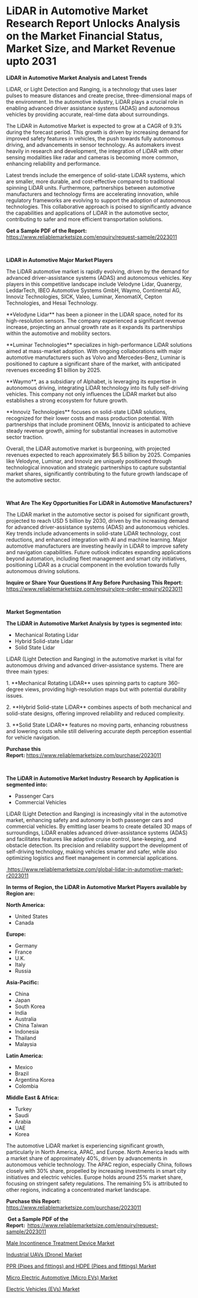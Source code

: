 <p><h1>LiDAR in Automotive Market Research Report Unlocks Analysis on the Market Financial Status, Market Size, and Market Revenue upto 2031</h1></p><p><strong>LiDAR in Automotive Market Analysis and Latest Trends</strong></p>
<p><p>LiDAR, or Light Detection and Ranging, is a technology that uses laser pulses to measure distances and create precise, three-dimensional maps of the environment. In the automotive industry, LiDAR plays a crucial role in enabling advanced driver assistance systems (ADAS) and autonomous vehicles by providing accurate, real-time data about surroundings.</p><p>The LiDAR in Automotive Market is expected to grow at a CAGR of 9.3% during the forecast period. This growth is driven by increasing demand for improved safety features in vehicles, the push towards fully autonomous driving, and advancements in sensor technology. As automakers invest heavily in research and development, the integration of LiDAR with other sensing modalities like radar and cameras is becoming more common, enhancing reliability and performance.</p><p>Latest trends include the emergence of solid-state LiDAR systems, which are smaller, more durable, and cost-effective compared to traditional spinning LiDAR units. Furthermore, partnerships between automotive manufacturers and technology firms are accelerating innovation, while regulatory frameworks are evolving to support the adoption of autonomous technologies. This collaborative approach is poised to significantly advance the capabilities and applications of LiDAR in the automotive sector, contributing to safer and more efficient transportation solutions.</p></p>
<p><strong>Get a Sample PDF of the Report:&nbsp;</strong> <a href="https://www.reliablemarketsize.com/enquiry/request-sample/2023011?utm_campaign=1801&utm_medium=2&utm_source=Github&utm_content=ia&utm_term=30102024&utm_id=lidar-in-automotive">https://www.reliablemarketsize.com/enquiry/request-sample/2023011</a></p>
<p>&nbsp;</p>
<p><strong>LiDAR in Automotive Major Market Players</strong></p>
<p><p>The LiDAR automotive market is rapidly evolving, driven by the demand for advanced driver-assistance systems (ADAS) and autonomous vehicles. Key players in this competitive landscape include Velodyne Lidar, Quanergy, LeddarTech, IBEO Automotive Systems GmbH, Waymo, Continental AG, Innoviz Technologies, SICK, Valeo, Luminar, XenomatiX, Cepton Technologies, and Hesai Technology.</p><p>**Velodyne Lidar** has been a pioneer in the LiDAR space, noted for its high-resolution sensors. The company experienced a significant revenue increase, projecting an annual growth rate as it expands its partnerships within the automotive and mobility sectors.</p><p>**Luminar Technologies** specializes in high-performance LiDAR solutions aimed at mass-market adoption. With ongoing collaborations with major automotive manufacturers such as Volvo and Mercedes-Benz, Luminar is positioned to capture a significant share of the market, with anticipated revenues exceeding $1 billion by 2025.</p><p>**Waymo**, as a subsidiary of Alphabet, is leveraging its expertise in autonomous driving, integrating LiDAR technology into its fully self-driving vehicles. This company not only influences the LiDAR market but also establishes a strong ecosystem for future growth.</p><p>**Innoviz Technologies** focuses on solid-state LiDAR solutions, recognized for their lower costs and mass production potential. With partnerships that include prominent OEMs, Innoviz is anticipated to achieve steady revenue growth, aiming for substantial increases in automotive sector traction.</p><p>Overall, the LiDAR automotive market is burgeoning, with projected revenues expected to reach approximately $6.5 billion by 2025. Companies like Velodyne, Luminar, and Innoviz are uniquely positioned through technological innovation and strategic partnerships to capture substantial market shares, significantly contributing to the future growth landscape of the automotive sector.</p></p>
<p>&nbsp;</p>
<p><strong>What Are The Key Opportunities For LiDAR in Automotive Manufacturers?</strong></p>
<p><p>The LiDAR market in the automotive sector is poised for significant growth, projected to reach USD 5 billion by 2030, driven by the increasing demand for advanced driver-assistance systems (ADAS) and autonomous vehicles. Key trends include advancements in solid-state LiDAR technology, cost reductions, and enhanced integration with AI and machine learning. Major automotive manufacturers are investing heavily in LiDAR to improve safety and navigation capabilities. Future outlook indicates expanding applications beyond automation, including fleet management and smart city initiatives, positioning LiDAR as a crucial component in the evolution towards fully autonomous driving solutions.</p></p>
<p><strong>Inquire or Share Your Questions If Any Before Purchasing This Report:</strong> <a href="https://www.reliablemarketsize.com/enquiry/pre-order-enquiry/2023011?utm_campaign=1801&utm_medium=2&utm_source=Github&utm_content=ia&utm_term=30102024&utm_id=lidar-in-automotive">https://www.reliablemarketsize.com/enquiry/pre-order-enquiry/2023011</a></p>
<p>&nbsp;</p>
<p><strong>Market Segmentation</strong></p>
<p><strong>The LiDAR in Automotive Market Analysis by types is segmented into:</strong></p>
<p><ul><li>Mechanical Rotating Lidar</li><li>Hybrid Solid-state Lidar</li><li>Solid State Lidar</li></ul></p>
<p><p>LiDAR (Light Detection and Ranging) in the automotive market is vital for autonomous driving and advanced driver-assistance systems. There are three main types: </p><p>1. **Mechanical Rotating LiDAR** uses spinning parts to capture 360-degree views, providing high-resolution maps but with potential durability issues.</p><p>2. **Hybrid Solid-state LiDAR** combines aspects of both mechanical and solid-state designs, offering improved reliability and reduced complexity.</p><p>3. **Solid State LiDAR** features no moving parts, enhancing robustness and lowering costs while still delivering accurate depth perception essential for vehicle navigation.</p></p>
<p><strong>Purchase this Report:&nbsp;</strong><a href="https://www.reliablemarketsize.com/purchase/2023011?utm_campaign=1801&utm_medium=2&utm_source=Github&utm_content=ia&utm_term=30102024&utm_id=lidar-in-automotive">https://www.reliablemarketsize.com/purchase/2023011</a></p>
<p>&nbsp;</p>
<p><strong>The LiDAR in Automotive Market Industry Research by Application is segmented into:</strong></p>
<p><ul><li>Passenger Cars</li><li>Commercial Vehicles</li></ul></p>
<p><p>LiDAR (Light Detection and Ranging) is increasingly vital in the automotive market, enhancing safety and autonomy in both passenger cars and commercial vehicles. By emitting laser beams to create detailed 3D maps of surroundings, LiDAR enables advanced driver-assistance systems (ADAS) and facilitates features like adaptive cruise control, lane-keeping, and obstacle detection. Its precision and reliability support the development of self-driving technology, making vehicles smarter and safer, while also optimizing logistics and fleet management in commercial applications.</p></p>
<p><a href="https://www.reliablemarketsize.com/global-lidar-in-automotive-market-r2023011?utm_campaign=1801&utm_medium=2&utm_source=Github&utm_content=ia&utm_term=30102024&utm_id=lidar-in-automotive">&nbsp;https://www.reliablemarketsize.com/global-lidar-in-automotive-market-r2023011</a></p>
<p><strong>In terms of Region, the LiDAR in Automotive Market Players available by Region are:</strong></p>
<p>
    <p> <strong> North America: </strong>
        <ul>
            <li>United States</li>
            <li>Canada</li>
        </ul>
        </p> 
    <p> <strong> Europe: </strong>
        <ul>
            <li>Germany</li>
            <li>France</li>
            <li>U.K.</li>
            <li>Italy</li>
            <li>Russia</li>
        </ul>
        </p> 
    <p> <strong> Asia-Pacific: </strong>
        <ul>
            <li>China</li>
            <li>Japan</li>
            <li>South Korea</li>
            <li>India</li>
            <li>Australia</li>
            <li>China Taiwan</li>
            <li>Indonesia</li>
            <li>Thailand</li>
            <li>Malaysia</li>
        </ul>
        </p> 
    <p> <strong> Latin America: </strong>
        <ul>
            <li>Mexico</li>
            <li>Brazil</li>
            <li>Argentina Korea</li>
            <li>Colombia</li>
        </ul>
        </p> 
    <p> <strong> Middle East & Africa: </strong>
        <ul>
            <li>Turkey</li>
            <li>Saudi</li>
            <li>Arabia</li>
            <li>UAE</li>
            <li>Korea</li>
        </ul>
    </p>
    </p>
<p><p>The automotive LiDAR market is experiencing significant growth, particularly in North America, APAC, and Europe. North America leads with a market share of approximately 40%, driven by advancements in autonomous vehicle technology. The APAC region, especially China, follows closely with 30% share, propelled by increasing investments in smart city initiatives and electric vehicles. Europe holds around 25% market share, focusing on stringent safety regulations. The remaining 5% is attributed to other regions, indicating a concentrated market landscape.</p></p>
<p><strong>Purchase this Report: </strong><a href="https://www.reliablemarketsize.com/purchase/2023011?utm_campaign=1801&utm_medium=2&utm_source=Github&utm_content=ia&utm_term=30102024&utm_id=lidar-in-automotive">https://www.reliablemarketsize.com/purchase/2023011</a></p>
<p>&nbsp;<strong>Get a Sample PDF of the Report:&nbsp;&nbsp;</strong><a href="https://www.reliablemarketsize.com/enquiry/request-sample/2023011?utm_campaign=1801&utm_medium=2&utm_source=Github&utm_content=ia&utm_term=30102024&utm_id=lidar-in-automotive">https://www.reliablemarketsize.com/enquiry/request-sample/2023011</a></p>
<p><strong></strong></p>
<p><p><a href="https://github.com/DRIVERKAPAUL/Market-Research-Report-List-1/blob/main/male-incontinence-treatment-device-market.md?utm_campaign=1801&utm_medium=2&utm_source=Github&utm_content=ia&utm_term=30102024&utm_id=lidar-in-automotive">Male Incontinence Treatment Device Market</a></p><p><a href="https://www.linkedin.com/pulse/global-industrial-uavs-drone-market-exploring-share-trends-future-4nwrf?utm_campaign=1801&utm_medium=2&utm_source=Github&utm_content=ia&utm_term=30102024&utm_id=lidar-in-automotive">Industrial UAVs (Drone) Market</a></p><p><a href="https://www.linkedin.com/pulse/ppr-pipes-fittings-hdpe-market-report-product-type-end-ugckc?utm_campaign=1801&utm_medium=2&utm_source=Github&utm_content=ia&utm_term=30102024&utm_id=lidar-in-automotive">PPR (Pipes and fittings) and HDPE (Pipes and fittings) Market</a></p><p><a href="https://www.linkedin.com/pulse/micro-electric-automotive-evs-market-share-analysis-growth-gdsnf?utm_campaign=1801&utm_medium=2&utm_source=Github&utm_content=ia&utm_term=30102024&utm_id=lidar-in-automotive">Micro Electric Automotive (Micro EVs) Market</a></p><p><a href="https://www.linkedin.com/pulse/exploring-electric-vehicles-evs-market-dynamics-revenue-analysis-gelef?utm_campaign=1801&utm_medium=2&utm_source=Github&utm_content=ia&utm_term=30102024&utm_id=lidar-in-automotive">Electric Vehicles (EVs) Market</a></p></p>